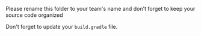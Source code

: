 Please rename this folder to your team's name and don't forget to keep your source code organized

Don't forget to update your `build.gradle` file.
